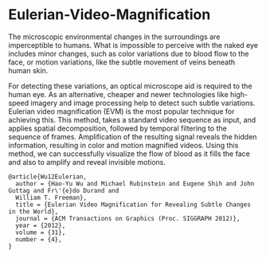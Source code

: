 # Eulerian-Video-Magnification

The microscopic environmental changes in the surroundings are imperceptible to humans. What is impossible to perceive with the naked eye includes minor changes, such as color variations due to blood flow to the face, or motion variations, like the subtle movement of veins beneath human skin. 

For detecting these variations, an optical microscope aid is required to the human eye. As an alternative, cheaper and newer technologies like high-speed imagery and image processing help to detect such subtle variations. Eulerian video magnification (EVM) is the most popular technique for achieving this. 
This method, takes a standard video sequence as input, and applies spatial decomposition, followed by temporal filtering to the sequence of frames. Amplification of the resulting signal reveals the hidden information, resulting in color and motion magnified videos.
Using this method, we can successfully visualize the flow of blood as it fills the face and also to amplify and reveal invisible motions. 

    @article{Wu12Eulerian,
      author = {Hao-Yu Wu and Michael Rubinstein and Eugene Shih and John Guttag and Fr\'{e}do Durand and
      William T. Freeman},
      title = {Eulerian Video Magnification for Revealing Subtle Changes in the World},
      journal = {ACM Transactions on Graphics (Proc. SIGGRAPH 2012)},
      year = {2012},
      volume = {31},
      number = {4},
    }
